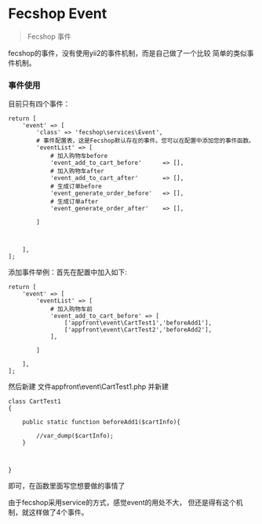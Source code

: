 Fecshop Event
==============

> Fecshop 事件


fecshop的事件，没有使用yii2的事件机制，而是自己做了一个比较
简单的类似事件机制。

### 事件使用

目前只有四个事件：

```
return [
	'event' => [
		'class' => 'fecshop\services\Event',
		# 事件配置表，这是Fecshop默认存在的事件。您可以在配置中添加您的事件函数。
		'eventList' => [
			# 加入购物车before
			'event_add_to_cart_before' 		=> [],
			# 加入购物车after
			'event_add_to_cart_after' 		=> [],
			# 生成订单before
			'event_generate_order_before' 	=> [],
			# 生成订单after
			'event_generate_order_after' 	=> [],
			
		]
		
		
		
	],
];
```

添加事件举例：首先在配置中加入如下:



```
return [
	'event' => [
		'eventList' => [
			# 加入购物车前
			'event_add_to_cart_before' => [
				['appfront\event\CartTest1','beforeAdd1'],
				['appfront\event\CartTest2','beforeAdd2'],
			],
			
		]
		
	],
];
```

然后新建 文件appfront\event\CartTest1.php 并新建

```
class CartTest1
{
	
	public static function beforeAdd1($cartInfo){
		
		//var_dump($cartInfo);
	}
	
	
	
}
```

即可，在函数里面写您想要做的事情了


由于fecshop采用service的方式，感觉event的用处不大，
但还是得有这个机制，就这样做了4个事件。




